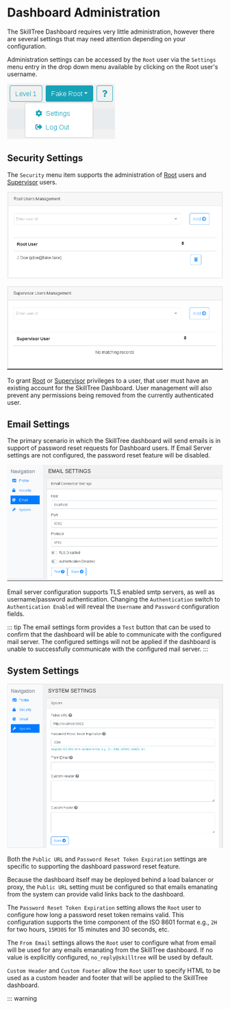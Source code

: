 # Dashboard Administration

The SkillTree Dashboard requires very little administration, however there are several settings that may need attention depending on your configuration.

Administration settings can be accessed by the ```Root``` user via the ```Settings``` menu entry in the drop down menu available by clicking on the Root user's username.

![Settings Menu](./screenshots/settings_menu_20200804.png)

## Security Settings
The ```Security``` menu item supports the administration of [Root](/dashboard/user-guide/users.html#root) users and [Supervisor](/dashboard/user-guide/users.html#supervisor) users.

![Root User Management](./screenshots/root_users_management.png)

![Supervisor User Management](./screenshots/supervisors_users_management.png)

To grant [Root](/dashboard/user-guide/users.html#root) or [Supervisor](/dashboard/user-guide/users.html#supervisor) privileges to a user, that user must have an existing account for the SkillTree Dashboard. User management will also prevent any permissions being removed from the currently authenticated user.  

## Email Settings
The primary scenario in which the SkillTree dashboard will send emails is in support of password reset requests for Dashboard users. If Email Server settings are not configured, the password reset feature will be disabled.

![Email Settings](./screenshots/email_settings1_20200804.png)

Email server configuration supports TLS enabled smtp servers, as well as username/password authentication. Changing the ```Authentication``` switch to ```Authentication Enabled``` will reveal the ```Username``` and ```Password``` configuration fields.

::: tip
The email settings form provides a ```Test``` button that can be used to confirm that the dashboard will be able to communicate with the configured mail server. The configured settings will not be applied if the dashboard is unable to successfully communicate with the configured mail server.
:::

## System Settings
![System Settings](./screenshots/system_settings_20200804.png)

Both the ```Public URL``` and ```Password Reset Token Expiration``` settings are specific to supporting the dashboard password reset feature.

Because the dashboard itself may be deployed behind a load balancer or proxy, the ```Public URL``` setting must be configured so that emails emanating from the system can provide valid links back to the dashboard.

The ```Password Reset Token Expiration``` setting allows the ```Root``` user to configure how long a password reset token remains valid. This configuration supports the time component of the ISO 8601 format e.g., ```2H``` for two hours, ```15M30S``` for 15 minutes and 30 seconds, etc.

The ```From Email``` settings allows the ```Root``` user to configure what from email will be used for any emails emanating from the SkillTree dashboard. If no value is explicitly configured, ```no_reply@skilltree``` will be used by default.

``Custom Header`` and ```Custom Footer``` allow the ```Root``` user to specify HTML to be used as a custom header and footer that will be applied to the SkillTree dashboard.

::: warning
<script> tags are not permitted in the html configured for the header or footer
:::

for example:

![Custom Header Input](./screenshots/custom_header_input_20200804.png)

will result in

![Custom Header Example](./screenshots/custom_header_20200804.png)

Likewise, for the ```Custom Footer```:

![Custom Footer Input](./screenshots/custom_footer_input_20200804.png)

will result in

![Custom Footer Example](./screenshots/custom_footer_20200804.png) 
  

